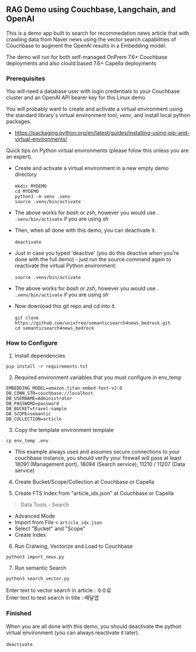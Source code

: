 ## RAG Demo using Couchbase, Langchain, and OpenAI

This is a demo app built to search for recommedation news article that with crawling data from Naver news using the vector search capabilities of Couchbase to augment the OpenAI results in a Embedding model.

The demo will run for both self-managed OnPrem 7.6+ Couchbase deployments and also clould based 7.6+ Capella deployments

### Prerequisites 

You will need a database user with login credentials to your Couchbase cluster and an OpenAI API bearer key for this Linux demo

You will probably want to create and activate a virtual environment using the standard library's virtual environment tool, *venv*, and install local python packages.

- https://packaging.python.org/en/latest/guides/installing-using-pip-and-virtual-environments/

Quick tips on Python virtual environments (please folow this unless you are an expert). 

- Create and activate a virtual environment in a new empty demo directory<br><br>
`mkdir MYDEMO`<br>
`cd MYDEMO`<br>
`python3 -m venv .venv`<br>
`source .venv/bin/activate`

- The above works for *bash* or *zsh*, however you would use `. .venv/bin/activate` if you are using *sh*

- Then, when all done with this demo, you can deactivate it.<br><br>
`deactivate`

- Just in case you typed 'deactive' (you do this deactive when you're done with the full demo) - just run the source command again to reactivate the virtual Python environment:<br><br>
`source .venv/bin/activate`

- The above works for *bash* or *zsh*, however you would use `. .venv/bin/activate` if you are using *sh*

- Now download this git repo and cd into it.<br><br>
`git clone https://github.com/unixfree/semanticsearch4news_bedrock.git`<br>
`cd semanticsearch4news_bedrock`

### How to Configure

1. Install dependencies

  `pip install -r requirements.txt`

2. Required environment variables that you must configure in env_temp
  ```
  EMBEDDING_MODEL=amazon.titan-embed-text-v2:0
  DB_CONN_STR=couchbase://localhost
  DB_USERNAME=Administrator
  DB_PASSWORD=password
  DB_BUCKET=travel-sample
  DB_SCOPE=semantic
  DB_COLLECTION=article
  ```

3. Copy the template environment template

  `cp env_temp .env`

- This example always uses and assumes secure connections to your couchbase instance, you should verify your firewall will pass at least 18091 (Management port), 18094 (Search service), 11210 / 11207 (Data service)

4. Create Bucket/Scope/Collection at Couchbase or Capella 

5. Create FTS Index from "article_idx.json" at Couchbase or Capella 
 > Data Tools - Search
  - Advanced Mode
  - Import from File < `article_idx.json` 
  - Select "Bucket" and "Scope"
  - Create Index

6. Run Cralwing, Vectorize and Load to Couchbase 

  `python3 import_news.py`

7. Run semantic Search

  `python3 search_vector.py` <br>
  
   Enter text to vector search in article : 수수료  <br>
   Enter text to test search in title : 배달앱

### Finished

When you are all done with this demo, you should deactivate the python virtual environment (you can always reactivate it later).<br><br>
`deactivate`
